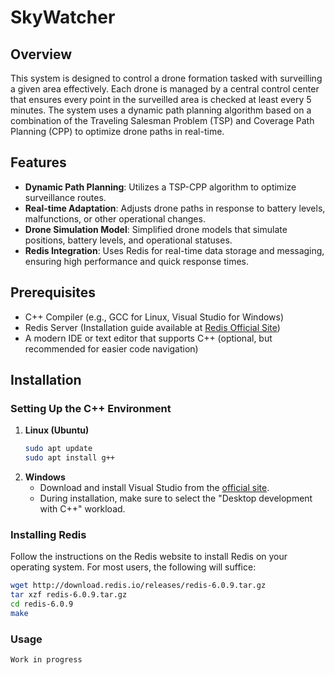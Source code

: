 # SkyWatcher

## Overview
This system is designed to control a drone formation tasked with surveilling a given area effectively. Each drone is managed by a central control center that ensures every point in the surveilled area is checked at least every 5 minutes. The system uses a dynamic path planning algorithm based on a combination of the Traveling Salesman Problem (TSP) and Coverage Path Planning (CPP) to optimize drone paths in real-time.

## Features
- **Dynamic Path Planning**: Utilizes a TSP-CPP algorithm to optimize surveillance routes.
- **Real-time Adaptation**: Adjusts drone paths in response to battery levels, malfunctions, or other operational changes.
- **Drone Simulation Model**: Simplified drone models that simulate positions, battery levels, and operational statuses.
- **Redis Integration**: Uses Redis for real-time data storage and messaging, ensuring high performance and quick response times.

## Prerequisites
- C++ Compiler (e.g., GCC for Linux, Visual Studio for Windows)
- Redis Server (Installation guide available at [Redis Official Site](https://redis.io/download))
- A modern IDE or text editor that supports C++ (optional, but recommended for easier code navigation)

## Installation

### Setting Up the C++ Environment
1. **Linux (Ubuntu)**
   ```bash
   sudo apt update
   sudo apt install g++
    ```
2. **Windows**
    - Download and install Visual Studio from the [official site](https://visualstudio.microsoft.com/).
    - During installation, make sure to select the "Desktop development with C++" workload.

### Installing Redis
Follow the instructions on the Redis website to install Redis on your operating system. For most users, the following will suffice:
```bash
wget http://download.redis.io/releases/redis-6.0.9.tar.gz
tar xzf redis-6.0.9.tar.gz
cd redis-6.0.9
make
```

### Usage
```
Work in progress
```
